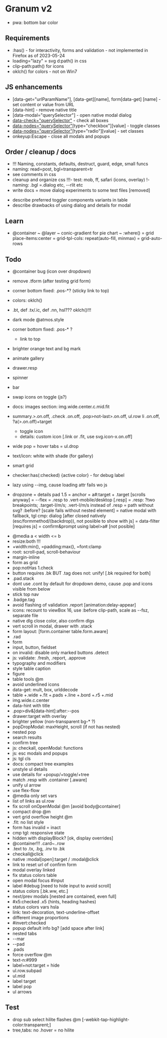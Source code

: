 # Granum v2

- pwa: bottom bar color

## Requirements

- :has() - for interactivity, forms and validation - not implemented in Firefox as of 2023-05-24
- loading="lazy"
= svg d:path() in css
- clip-path:path() for icons
- oklch() for colors - not on Win7

## JS enhancements

- [data-get="urlParamName"], [data-get][name], form[data-get] [name] - set content or value from URL
- [data-hint] - remove native title
- [data-modal="querySelector"] - open native modal dialog
- [data-check="querySelector"]([data-parent]) - check all boxes
- [data-nodes="querySelector"]([data-parent][data-reverse])[type="checkbox"][value] - toggle classes
- [data-nodes="querySelector"]([data-parent][data-reverse])[type="radio"][value] - set classes
- onkeyup:Escape - close all modals and popups

## Order / cleanup / docs

- !!! Naming, constants, defaults, destruct, guard, edge, small funcs
- naming: read=post, bgl=transparent=tr
- see comments in css
- cleanup and organize css
!!!- test: mob, ff, safari (icons, overlay)
!- naming: .bgl =.dialog etc, --rlit etc
- write docs
= move dialog experiments to some test files [removed]
+ describe preferred toggler components variants in table
+ describe drawbacks of using dialog and details for modal

## Learn

+ @container
~ @layer
~ conic-gradient for pie chart
~ :where()
= grid place-items:center
= grid-tpl-cols: repeat(auto-fill, minmax)
= grid-auto-rows

## Todo

- @container bug (icon over dropdown)
- remove .tform (after testing grid form)
- corner bottom fixed: .pos-*? (sticky link to top)
- colors: oklch()
- .bt, def .tx/.ic, def .nn, hsl??? oklch()!!!
- dark mode @atmos.style

- corner bottom fixed: .pos-* ?
  - link to top
- brighter orange text and bg mark
- animate gallery
- drawer.resp
- spinner
- bar
- swap icons on toggle (js?)

- docs: images section: img.wide.center.c.mid.fit
- summary.>.on.off, .check .on.off, .pop>not-last>.on.off, ul.row li .on.off, ?a(>.on.off)+target
  - toggle icon
  - details: custom icon [.link or .fit, use svg.icon-x.on.off]
- wide pop = hover tabs = ul.drop
- text/icon: white with shade (for gallery)
- smart grid
- checker:has(:checked) {active color} - for debug label
- lazy using --img, cause loading attr fails wo js
- dropzone
= details pad 1.5
= anchor = a#:target + .target [scrolls anyway]
= --flex
= .resp to .vert-mobile/desktop [.resp]
= .resp: ?two breakpoints; .target-l/m/s; .vert-l/m/s instead of .resp
= path without svg? :before? [scale fails without nested element]
= native modal with fallback, tgl cmp: dialog [after closed natively (esc/formmethod/(backdrop)), not posiible to show with js]
= data-filter [requires js]
= confirm&prompt using label>a# [not posible]
+ @media a < width <= b
+ resize:both !!!
+ +width:min(), =padding:max(), =font:clamp
+ root: scroll-pad, scroll-behaviour
+ margin-inline
+ form as grid
+ pop:notHas 1.check
+ button requires .bk BUT .tag does not: unify! [.bk required for both]
+ .pad.stack
+ dont use .cont by default for dropdown demo, cause .pop and icons visible from below
+ stick top nav
+ .badge.tag
+ avoid flashing of validation .report [animation:delay-appear]
+ icons: recount to viewBox 16, use :before clip-path, scale as --fsz, separate file
+ native dlg close color, also confirm dlgs
+ vert scroll in modal, drawer with .stack
+ form layout: [form.container table.form.aware]
+ .rad
+ form
+ input, button, fieldset
+ on invalid: disable only marked buttons .detect
+ js: validate: .fresh, .report, .approve
+ typography and modifiers
+ style table caption
+ figure
+ table tools @m
+ avoid underlined icons
+ data-get: mult, box, urlddecode
+ table +.wide +.fit +.pads +.line +.bord +.r5 +.mid
+ img.wide.c.center
+ data-hint with title
+ .pop>div&[data-hint]:after:--pos
+ drawer:target with overlay
+ brighter yellow (non-transparent bg-* ?)
+ popDropModal: maxHeight, scroll (if not has nested)
+ nested pop
+ search results
+ confirm tree
+ js: checkall, openModal: functions
+ js: esc modals and popups
+ js: tgl cls
+ docs: compact tree examples
+ unstyle ul details
+ use details for +popup/+toggle/+tree
+ match .resp with .container [.aware]
+ unify ul arrow
+ use flex-flow
+ @media only set vars
+ list of links as ul.row
+ fix scroll onOpenModal @m [avoid body@container]
+ compact drop @m
+ vert grid overflow height @m
+ .fit: no list style
+ form has invalid = inact
+ cmp tgl: responsive state
+ hidden with displayBlock? [ok, display overrides]
+ @container!!! .card~..row
+ .text to .tx, .bg, .inv to .bk
+ checkall@click
+ native :modal[open]:target / :modal@click
+ link to reset url of confirm form
+ modal overlay linked
+ fix status colors table
+ open modal focus #input
+ label #debug [need to hide input to avoid scroll]
+ status colors [.bk.ww, etc.]
+ next/prev modals [nested are contained, even full]
+ #x5:checked .x5 (hints, heading hashes)
+ status colors vars hsla
+ link: text-decoration, text-underline-offset
+ different image proportions
+ #invert:checked
+ popup default info bg? [add space after link]
+ nested tabs
+ --mar
+ --pad
+ .pads
+ force overflow @m
+ text-n:#999
+ label+not:target = hide
+ ul.row.subpad
+ ul.mid
+ label target
+ label pop
+ ul arrows

## Test
- drop sub select hilite flashes @m [-webkit-tap-highlight-color:transparent;]
- tree,tabs: no .hover = no hilite